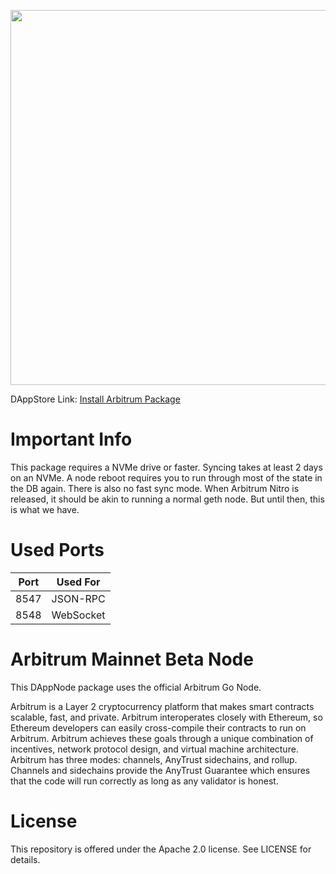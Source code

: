 <p align="center"><img src="https://github.com/OffchainLabs/arbitrum/blob/master/docs/assets/offchain_labs_logo.png" width="600"></p>

DAppStore Link: [Install Arbitrum Package](http://my.dappnode/#/installer/arbitrum.public.dappnode.eth)

# Important Info

This package requires a NVMe drive or faster. Syncing takes at least 2 days on an NVMe. A node reboot requires you to run through most of the state in the DB again. There is also no fast sync mode. When Arbitrum Nitro is released, it should be akin to running a normal geth node. But until then, this is what we have.

# Used Ports

| Port | Used For |
| ---- | -------- |
| 8547 | JSON-RPC |
| 8548 | WebSocket|

# Arbitrum Mainnet Beta Node

This DAppNode package uses the official Arbitrum Go Node. 

Arbitrum is a Layer 2 cryptocurrency platform that makes smart contracts scalable, fast, and private. Arbitrum interoperates closely with Ethereum, so Ethereum developers can easily cross-compile their contracts to run on Arbitrum. Arbitrum achieves these goals through a unique combination of incentives, network protocol design, and virtual machine architecture. Arbitrum has three modes: channels, AnyTrust sidechains, and rollup. Channels and sidechains provide the AnyTrust Guarantee which ensures that the code will run correctly as long as any validator is honest.

# License

This repository is offered under the Apache 2.0 license. See LICENSE for details.
